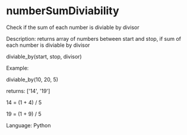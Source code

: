 # numberSumDiviability
Check if the sum of each number is diviable by divisor

Description:
returns array of numbers between start and stop, if sum of each number is diviable by divisor

diviable_by(start, stop, divisor)

Example:

diviable_by(10, 20, 5)

returns: ['14', '19']

14 = (1 + 4) / 5 

19 = (1 + 9) / 5


Language: Python
